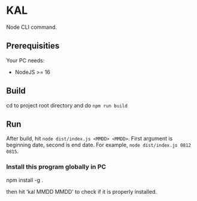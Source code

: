 # KAL
Node CLI command. 

## Prerequisities
Your PC needs:
- NodeJS >= 16

## Build
cd to project root directory and do `npm run build`

## Run
After build, hit `node dist/index.js <MMDD> <MMDD>`. First argument is beginning date, second is end date. 
For example, `node dist/index.js 0812 0815`. 

### Install this program globally in PC
npm install -g .

then hit 'kal MMDD MMDD' to check if it is properly installed.